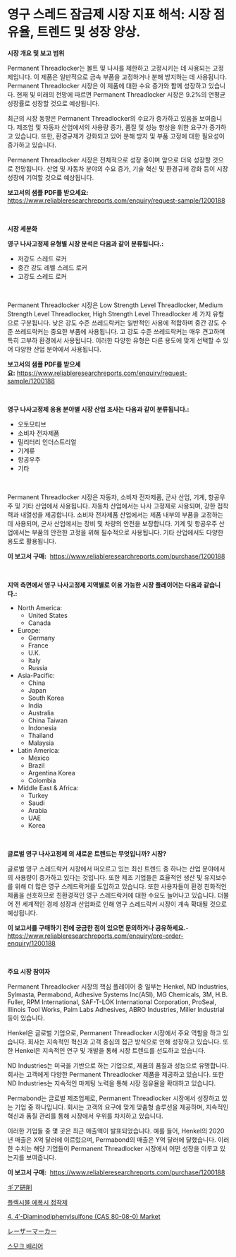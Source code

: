 <p><h1>영구 스레드 잠금제 시장 지표 해석: 시장 점유율, 트렌드 및 성장 양상.</h1></p><p><strong>시장 개요 및 보고 범위</strong></p>
<p><p>Permanent Threadlocker는 볼트 및 나사를 제한하고 고정시키는 데 사용되는 고정제입니다. 이 제품은 일반적으로 금속 부품을 고정하거나 분해 방지하는 데 사용됩니다. Permanent Threadlocker 시장은 이 제품에 대한 수요 증가와 함께 성장하고 있습니다. 현재 및 미래의 전망에 따르면 Permanent Threadlocker 시장은 9.2%의 연평균 성장률로 성장할 것으로 예상됩니다.</p><p>최근의 시장 동향은 Permanent Threadlocker의 수요가 증가하고 있음을 보여줍니다. 제조업 및 자동차 산업에서의 사용량 증가, 품질 및 성능 향상을 위한 요구가 증가하고 있습니다. 또한, 환경규제가 강화되고 있어 분해 방지 및 부품 고정에 대한 필요성이 증가하고 있습니다.</p><p>Permanent Threadlocker 시장은 전체적으로 성장 중이며 앞으로 더욱 성장할 것으로 전망됩니다. 산업 및 자동차 분야의 수요 증가, 기술 혁신 및 환경규제 강화 등이 시장 성장에 기여할 것으로 예상됩니다.</p></p>
<p><strong>보고서의 샘플 PDF를 받으세요:</strong> <a href="https://www.reliableresearchreports.com/enquiry/request-sample/1200188">https://www.reliableresearchreports.com/enquiry/request-sample/1200188</a></p>
<p>&nbsp;</p>
<p><strong>시장 세분화</strong></p>
<p><strong>영구 나사고정제 유형별 시장 분석은 다음과 같이 분류됩니다.:</strong></p>
<p><ul><li>저강도 스레드 로커</li><li>중간 강도 레벨 스레드 로커</li><li>고강도 스레드 로커</li></ul></p>
<p>&nbsp;</p>
<p><p>Permanent Threadlocker 시장은 Low Strength Level Threadlocker, Medium Strength Level Threadlocker, High Strength Level Threadlocker 세 가지 유형으로 구분됩니다. 낮은 강도 수준 쓰레드락커는 일반적인 사용에 적합하며 중간 강도 수준 쓰레드락커는 중요한 부품에 사용됩니다. 고 강도 수준 쓰레드락커는 매우 견고하며 특히 고부하 환경에서 사용됩니다. 이러한 다양한 유형은 다른 용도에 맞게 선택할 수 있어 다양한 산업 분야에서 사용됩니다.</p></p>
<p><strong>보고서의 샘플 PDF를 받으세요:</strong>&nbsp;<a href="https://www.reliableresearchreports.com/enquiry/request-sample/1200188">https://www.reliableresearchreports.com/enquiry/request-sample/1200188</a></p>
<p>&nbsp;</p>
<p><strong> 영구 나사고정제 응용 분야별 시장 산업 조사는 다음과 같이 분류됩니다.:</strong></p>
<p><ul><li>오토모티브</li><li>소비자 전자제품</li><li>밀리터리 인더스트리얼</li><li>기계류</li><li>항공우주</li><li>기타</li></ul></p>
<p>&nbsp;</p>
<p><p>Permanent Threadlocker 시장은 자동차, 소비자 전자제품, 군사 산업, 기계, 항공우주 및 기타 산업에서 사용됩니다. 자동차 산업에서는 나사 고정제로 사용되며, 강한 접착력과 내열성을 제공합니다. 소비자 전자제품 산업에서는 제품 내부의 부품을 고정하는 데 사용되며, 군사 산업에서는 장비 및 차량의 안전을 보장합니다. 기계 및 항공우주 산업에서는 부품의 안전한 고정을 위해 필수적으로 사용됩니다. 기타 산업에서도 다양한 용도로 활용됩니다.</p></p>
<p><strong>이 보고서 구매:</strong>&nbsp; <a href="https://www.reliableresearchreports.com/purchase/1200188">https://www.reliableresearchreports.com/purchase/1200188</a></p>
<p>&nbsp;</p>
<p><strong>지역 측면에서 영구 나사고정제 지역별로 이용 가능한 시장 플레이어는 다음과 같습니다.:</strong></p>
<p><ul>
    <li>
        North America:
        <ul>
            <li>United States</li>
            <li>Canada</li>
        </ul>
    </li>
    <li>
        Europe:
        <ul>
            <li>Germany</li>
            <li>France</li>
            <li>U.K.</li>
            <li>Italy</li>
            <li>Russia</li>
        </ul>
    </li>
    <li>
        Asia-Pacific:
        <ul>
            <li>China</li>
            <li>Japan</li>
            <li>South Korea</li>
            <li>India</li>
            <li>Australia</li>
            <li>China Taiwan</li>
            <li>Indonesia</li>
            <li>Thailand</li>
            <li>Malaysia</li>
        </ul>
    </li>
    <li>
        Latin America:
        <ul>
            <li>Mexico</li>
            <li>Brazil</li>
            <li>Argentina Korea</li>
            <li>Colombia</li>
        </ul>
    </li>
    <li>
        Middle East & Africa:
        <ul>
            <li>Turkey</li>
            <li>Saudi</li>
            <li>Arabia</li>
            <li>UAE</li>
            <li>Korea</li>
        </ul>
    </li>
    </ul></p>
<p>&nbsp;</p>
<p><strong>글로벌 영구 나사고정제 의 새로운 트렌드는 무엇입니까? 시장?</strong></p>
<p><p>글로벌 영구 스레드락커 시장에서 떠오르고 있는 최신 트렌드 중 하나는 산업 분야에서의 사용량이 증가하고 있다는 것입니다. 또한 제조 기업들은 효율적인 생산 및 유지보수를 위해 더 많은 영구 스레드락커를 도입하고 있습니다. 또한 사용자들이 환경 친화적인 제품을 선호하므로 친환경적인 영구 스레드락커에 대한 수요도 늘어나고 있습니다. 더불어 전 세계적인 경제 성장과 산업화로 인해 영구 스레드락커 시장이 계속 확대될 것으로 예상됩니다.</p></p>
<p><strong>이 보고서를 구매하기 전에 궁금한 점이 있으면 문의하거나 공유하세요.</strong>- <a href="https://www.reliableresearchreports.com/enquiry/pre-order-enquiry/1200188">https://www.reliableresearchreports.com/enquiry/pre-order-enquiry/1200188</a></p>
<p>&nbsp;</p>
<p><strong>주요 시장 참여자</strong></p>
<p><p>Permanent Threadlocker 시장의 핵심 플레이어 중 일부는 Henkel, ND Industries, Sylmasta, Permabond, Adhesive Systems Inc(ASI), MG Chemicals, 3M, H.B. Fuller, RPM International, SAF-T-LOK International Corporation, ProSeal, Illinois Tool Works, Palm Labs Adhesives, ABRO Industries, Miller Industrial 등이 있습니다.</p><p>Henkel은 글로벌 기업으로, Permanent Threadlocker 시장에서 주요 역할을 하고 있습니다. 회사는 지속적인 혁신과 고객 중심의 접근 방식으로 인해 성장하고 있습니다. 또한 Henkel은 지속적인 연구 및 개발을 통해 시장 트렌드를 선도하고 있습니다.</p><p>ND Industries는 미국을 기반으로 하는 기업으로, 제품의 품질과 성능으로 유명합니다. 회사는 고객에게 다양한 Permanent Threadlocker 제품을 제공하고 있습니다. 또한 ND Industries는 지속적인 마케팅 노력을 통해 시장 점유율을 확대하고 있습니다.</p><p>Permabond는 글로벌 제조업체로, Permanent Threadlocker 시장에서 성장하고 있는 기업 중 하나입니다. 회사는 고객의 요구에 맞게 맞춤형 솔루션을 제공하며, 지속적인 혁신과 품질 관리를 통해 시장에서 우위를 차지하고 있습니다.</p><p>이러한 기업들 중 몇 곳은 최근 매출액이 발표되었습니다. 예를 들어, Henkel의 2020년 매출은 X억 달러에 이르렀으며, Permabond의 매출은 Y억 달러에 달했습니다. 이러한 수치는 해당 기업들이 Permanent Threadlocker 시장에서 어떤 성장을 이루고 있는지를 보여줍니다.</p></p>
<p><strong>이 보고서 구매:</strong>&nbsp;&nbsp;<a href="https://www.reliableresearchreports.com/purchase/1200188">https://www.reliableresearchreports.com/purchase/1200188</a></p>
<p><p><a href="https://github.com/ppmazlotr77499/Market-Research-Report-List-1/blob/main/65050323896.md">ギア研削</a></p><p><a href="https://github.com/vsap75a286l/Market-Research-Report-List-1/blob/main/29987703500.md">플렉시블 에폭시 접착제</a></p><p><a href="https://issuu.com/reportprime-2/docs/4-4-diaminodiphenylsulfone-cas-80-08-0-market-size">4, 4′-Diaminodiphenylsulfone (CAS 80-08-0) Market</a></p><p><a href="https://github.com/joaejkdzgyljvo6/Market-Research-Report-List-1/blob/main/65799273897.md">レーザーマーカー</a></p><p><a href="https://github.com/idcefvhkdut6/Market-Research-Report-List-1/blob/main/61582203499.md">스모크 배리어</a></p></p>
